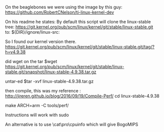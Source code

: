 On the beaglebones we were using the image by this guy: 
https://github.com/RobertCNelson/ti-linux-kernel-dev

On his readme he states:
     By default this script will clone the linux-stable tree: https://git.kernel.org/pub/scm/linux/kernel/git/stable/linux-stable.git to: ${DIR}/ignore/linux-src:

So I found our kernel version there. 
https://git.kernel.org/pub/scm/linux/kernel/git/stable/linux-stable.git/tag/?h=v4.9.38

did wget on the tar
$wget https://git.kernel.org/pub/scm/linux/kernel/git/stable/linux-stable.git/snapshot/linux-stable-4.9.38.tar.gz

untar-ed
$tar -xvf linux-stable-4.9.38.tar.gz

then compile, this was my reference : http://jireren.github.io/blog/2016/09/19/Compile-Perf/
cd linux-stable-4.9.38

make ARCH=arm -C tools/perf/

Instructions will work with sudo

An alternative is to use 
\cat\pro\cpuinfo 
which will give BogoMIPS
